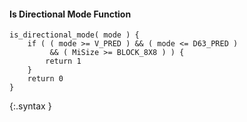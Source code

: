 #### Is Directional Mode Function

~~~~~
is_directional_mode( mode ) {
    if ( ( mode >= V_PRED ) && ( mode <= D63_PRED )
         && ( MiSize >= BLOCK_8X8 ) ) {
        return 1
    }
    return 0
}
~~~~~
{:.syntax }
